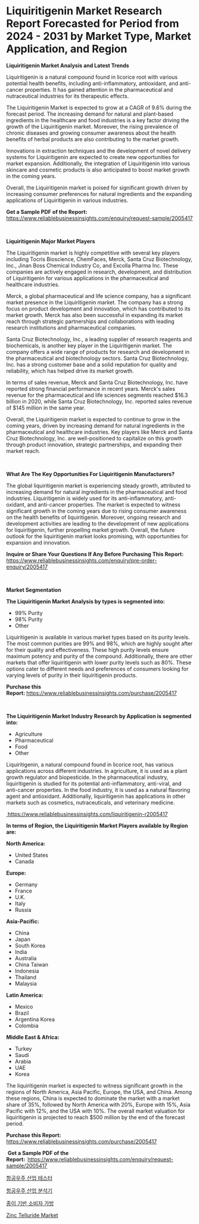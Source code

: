 <p><h1>Liquiritigenin Market Research Report Forecasted for Period from 2024 -  2031 by Market Type, Market Application, and Region</h1></p><p><strong>Liquiritigenin Market Analysis and Latest Trends</strong></p>
<p><p>Liquiritigenin is a natural compound found in licorice root with various potential health benefits, including anti-inflammatory, antioxidant, and anti-cancer properties. It has gained attention in the pharmaceutical and nutraceutical industries for its therapeutic effects.</p><p>The Liquiritigenin Market is expected to grow at a CAGR of 9.6% during the forecast period. The increasing demand for natural and plant-based ingredients in the healthcare and food industries is a key factor driving the growth of the Liquiritigenin market. Moreover, the rising prevalence of chronic diseases and growing consumer awareness about the health benefits of herbal products are also contributing to the market growth.</p><p>Innovations in extraction techniques and the development of novel delivery systems for Liquiritigenin are expected to create new opportunities for market expansion. Additionally, the integration of Liquiritigenin into various skincare and cosmetic products is also anticipated to boost market growth in the coming years.</p><p>Overall, the Liquiritigenin market is poised for significant growth driven by increasing consumer preferences for natural ingredients and the expanding applications of Liquiritigenin in various industries.</p></p>
<p><strong>Get a Sample PDF of the Report:&nbsp;</strong> <a href="https://www.reliablebusinessinsights.com/enquiry/request-sample/2005417">https://www.reliablebusinessinsights.com/enquiry/request-sample/2005417</a></p>
<p>&nbsp;</p>
<p><strong>Liquiritigenin Major Market Players</strong></p>
<p><p>The Liquiritigenin market is highly competitive with several key players including Tocris Bioscience, ChemFaces, Merck, Santa Cruz Biotechnology, Inc., Jinan Boss Chemical Industry Co, and Excolla Pharma Inc. These companies are actively engaged in research, development, and distribution of Liquiritigenin for various applications in the pharmaceutical and healthcare industries.</p><p>Merck, a global pharmaceutical and life science company, has a significant market presence in the Liquiritigenin market. The company has a strong focus on product development and innovation, which has contributed to its market growth. Merck has also been successful in expanding its market reach through strategic partnerships and collaborations with leading research institutions and pharmaceutical companies.</p><p>Santa Cruz Biotechnology, Inc., a leading supplier of research reagents and biochemicals, is another key player in the Liquiritigenin market. The company offers a wide range of products for research and development in the pharmaceutical and biotechnology sectors. Santa Cruz Biotechnology, Inc. has a strong customer base and a solid reputation for quality and reliability, which has helped drive its market growth.</p><p>In terms of sales revenue, Merck and Santa Cruz Biotechnology, Inc. have reported strong financial performance in recent years. Merck's sales revenue for the pharmaceutical and life sciences segments reached $16.3 billion in 2020, while Santa Cruz Biotechnology, Inc. reported sales revenue of $145 million in the same year.</p><p>Overall, the Liquiritigenin market is expected to continue to grow in the coming years, driven by increasing demand for natural ingredients in the pharmaceutical and healthcare industries. Key players like Merck and Santa Cruz Biotechnology, Inc. are well-positioned to capitalize on this growth through product innovation, strategic partnerships, and expanding their market reach.</p></p>
<p>&nbsp;</p>
<p><strong>What Are The Key Opportunities For Liquiritigenin Manufacturers?</strong></p>
<p><p>The global liquiritigenin market is experiencing steady growth, attributed to increasing demand for natural ingredients in the pharmaceutical and food industries. Liquiritigenin is widely used for its anti-inflammatory, anti-oxidant, and anti-cancer properties. The market is expected to witness significant growth in the coming years due to rising consumer awareness on the health benefits of liquiritigenin. Moreover, ongoing research and development activities are leading to the development of new applications for liquiritigenin, further propelling market growth. Overall, the future outlook for the liquiritigenin market looks promising, with opportunities for expansion and innovation.</p></p>
<p><strong>Inquire or Share Your Questions If Any Before Purchasing This Report:</strong> <a href="https://www.reliablebusinessinsights.com/enquiry/pre-order-enquiry/2005417">https://www.reliablebusinessinsights.com/enquiry/pre-order-enquiry/2005417</a></p>
<p>&nbsp;</p>
<p><strong>Market Segmentation</strong></p>
<p><strong>The Liquiritigenin Market Analysis by types is segmented into:</strong></p>
<p><ul><li>99% Purity</li><li>98% Purity</li><li>Other</li></ul></p>
<p><p>Liquiritigenin is available in various market types based on its purity levels. The most common purities are 99% and 98%, which are highly sought after for their quality and effectiveness. These high purity levels ensure maximum potency and purity of the compound. Additionally, there are other markets that offer liquiritigenin with lower purity levels such as 80%. These options cater to different needs and preferences of consumers looking for varying levels of purity in their liquiritigenin products.</p></p>
<p><strong>Purchase this Report:&nbsp;</strong><a href="https://www.reliablebusinessinsights.com/purchase/2005417">https://www.reliablebusinessinsights.com/purchase/2005417</a></p>
<p>&nbsp;</p>
<p><strong>The Liquiritigenin Market Industry Research by Application is segmented into:</strong></p>
<p><ul><li>Agriculture</li><li>Pharmaceutical</li><li>Food</li><li>Other</li></ul></p>
<p><p>Liquiritigenin, a natural compound found in licorice root, has various applications across different industries. In agriculture, it is used as a plant growth regulator and biopesticide. In the pharmaceutical industry, liquiritigenin is studied for its potential anti-inflammatory, anti-viral, and anti-cancer properties. In the food industry, it is used as a natural flavoring agent and antioxidant. Additionally, liquiritigenin has applications in other markets such as cosmetics, nutraceuticals, and veterinary medicine.</p></p>
<p><a href="https://www.reliablebusinessinsights.com/liquiritigenin-r2005417">&nbsp;https://www.reliablebusinessinsights.com/liquiritigenin-r2005417</a></p>
<p><strong>In terms of Region, the Liquiritigenin Market Players available by Region are:</strong></p>
<p>
    <p> <strong> North America: </strong>
        <ul>
            <li>United States</li>
            <li>Canada</li>
        </ul>
        </p> 
    <p> <strong> Europe: </strong>
        <ul>
            <li>Germany</li>
            <li>France</li>
            <li>U.K.</li>
            <li>Italy</li>
            <li>Russia</li>
        </ul>
        </p> 
    <p> <strong> Asia-Pacific: </strong>
        <ul>
            <li>China</li>
            <li>Japan</li>
            <li>South Korea</li>
            <li>India</li>
            <li>Australia</li>
            <li>China Taiwan</li>
            <li>Indonesia</li>
            <li>Thailand</li>
            <li>Malaysia</li>
        </ul>
        </p> 
    <p> <strong> Latin America: </strong>
        <ul>
            <li>Mexico</li>
            <li>Brazil</li>
            <li>Argentina Korea</li>
            <li>Colombia</li>
        </ul>
        </p> 
    <p> <strong> Middle East & Africa: </strong>
        <ul>
            <li>Turkey</li>
            <li>Saudi</li>
            <li>Arabia</li>
            <li>UAE</li>
            <li>Korea</li>
        </ul>
    </p>
    </p>
<p><p>The liquiritigenin market is expected to witness significant growth in the regions of North America, Asia Pacific, Europe, the USA, and China. Among these regions, China is expected to dominate the market with a market share of 35%, followed by North America with 20%, Europe with 15%, Asia Pacific with 12%, and the USA with 10%. The overall market valuation for liquiritigenin is projected to reach $500 million by the end of the forecast period.</p></p>
<p><strong>Purchase this Report: </strong><a href="https://www.reliablebusinessinsights.com/purchase/2005417">https://www.reliablebusinessinsights.com/purchase/2005417</a></p>
<p>&nbsp;<strong>Get a Sample PDF of the Report:&nbsp;&nbsp;</strong><a href="https://www.reliablebusinessinsights.com/enquiry/request-sample/2005417">https://www.reliablebusinessinsights.com/enquiry/request-sample/2005417</a></p>
<p><strong></strong></p>
<p><p><a href="https://medium.com/@beaublock13/%ED%95%AD%EA%B3%B5%EC%9A%B0%EC%A3%BC-%EC%82%B0%EC%97%85-%EC%8B%9C%ED%97%98%EA%B8%B0-%EC%8B%9C%EC%9E%A5-%EA%B7%9C%EB%AA%A8-%EC%A0%90%EC%9C%A0%EC%9C%A8-%EB%B0%8F-%ED%8A%B8%EB%A0%8C%EB%93%9C-%EB%B6%84%EC%84%9D-%EB%B3%B4%EA%B3%A0%EC%84%9C-%EC%B5%9C%EC%A2%85-%EC%82%AC%EC%9A%A9%EC%B2%98-%ED%95%AD%EA%B3%B5%EA%B8%B0-%EC%9C%A0%EB%8F%84-%EB%AF%B8%EC%82%AC%EC%9D%BC-%EC%9A%B0%EC%A3%BC-%EC%B0%A8%EB%9F%89-%EA%B8%B0%ED%83%80-%EC%9B%90%EC%9E%90%EC%9E%AC%EB%B3%84-%EA%B7%B8%EB%A6%AC%EA%B3%A0-2031%EB%85%84%EA%B9%8C%EC%A7%80%EC%9D%98-%EC%98%88%EC%B8%A1-754fe7cd544f">항공우주 산업 테스터</a></p><p><a href="https://medium.com/@beaublock13/%ED%95%AD%EA%B3%B5%EC%9A%B0%EC%A3%BC-%EC%82%B0%EC%97%85-%EB%B6%84%EC%84%9D%EA%B8%B0-%EC%8B%9C%EC%9E%A5%EC%9D%80-2024%EB%85%84%EB%B6%80%ED%84%B0-2031%EB%85%84%EA%B9%8C%EC%A7%80%EC%9D%98-%EC%84%B1%EC%9E%A5-%EC%A0%84%EB%A7%9D%EC%9D%84-%EC%A0%9C%EC%8B%9C%ED%95%98%EB%A9%B0-%EC%8B%9C%EC%9E%A5-%EB%8F%99%ED%96%A5-%EB%B6%84%EC%84%9D%EC%9D%84-%ED%86%B5%ED%95%B4-%EC%9D%91%EC%9A%A9-%ED%94%84%EB%A1%9C%EA%B7%B8%EB%9E%A8-%EC%A7%80%EC%97%AD%EB%B3%84-%EC%A0%84%EB%A7%9D-%EB%B0%8F-%EC%88%98%EC%9D%B5%EC%97%90-%EB%8C%80%ED%95%9C-cagr%EC%9D%84-%EC%98%88%EC%83%81%ED%95%98%EA%B3%A0-9ef81cfec99f">항공우주 산업 분석기</a></p><p><a href="https://github.com/Skyleitney456456/Market-Research-Report-List-2/blob/main/2583914140783.md">종이 기반 소비자 가방</a></p><p><a href="https://github.com/seekum/Market-Research-Report-List-3/blob/main/zinc-telluride-market.md">Zinc Telluride Market</a></p></p>